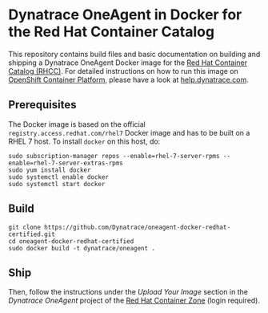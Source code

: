# Dynatrace OneAgent in Docker for the Red Hat Container Catalog

This repository contains build files and basic documentation on building and shipping a Dynatrace OneAgent Docker image for the [Red Hat Container Catalog (RHCC)](). For detailed instructions on how to run this image on [OpenShift Container Platform](https://www.openshift.com/container-platform/), please have a look at [help.dynatrace.com](https://help.dynatrace.com/infrastructure-monitoring/containers/how-do-i-monitor-openshift-container-platform/).

## Prerequisites

The Docker image is based on the official `registry.access.redhat.com/rhel7` Docker image and has to be built on a RHEL 7 host. To install `docker` on this host, do:

```
sudo subscription-manager repos --enable=rhel-7-server-rpms --enable=rhel-7-server-extras-rpms
sudo yum install docker
sudo systemctl enable docker
sudo systemctl start docker
```

## Build

```
git clone https://github.com/Dynatrace/oneagent-docker-redhat-certified.git
cd oneagent-docker-redhat-certified
sudo docker build -t dynatrace/oneagent .
```

## Ship

Then, follow the instructions under the *Upload Your Image* section in the *Dynatrace OneAgent* project of the [Red Hat Container Zone](https://connect.redhat.com/zones/containers) (login required).